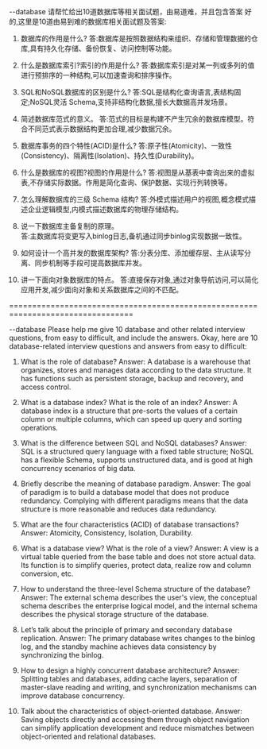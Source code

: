 --database
请帮忙给出10道数据库等相关面试题，由易道难，并且包含答案
好的,这里是10道由易到难的数据库相关面试题及答案:

1. 数据库的作用是什么?
   答:数据库是按照数据结构来组织、存储和管理数据的仓库,具有持久化存储、备份恢复、访问控制等功能。

2. 什么是数据库索引?索引的作用是什么?
   答:数据库索引是对某一列或多列的值进行预排序的一种结构,可以加速查询和排序操作。

3. SQL和NoSQL数据库的区别是什么?
   答:SQL是结构化查询语言,表结构固定;NoSQL灵活 Schema,支持非结构化数据,擅长大数据高并发场景。

4. 简述数据库范式的意义。
   答:范式的目标是构建不产生冗余的数据库模型。符合不同范式表示数据结构更加合理,减少数据冗余。

5. 数据库事务的四个特性(ACID)是什么?
   答:原子性(Atomicity)、一致性(Consistency)、隔离性(Isolation)、持久性(Durability)。

6. 什么是数据库的视图?视图的作用是什么?
   答:视图是从基表中查询出来的虚拟表,不存储实际数据。作用是简化查询、保护数据、实现行列转换等。

7. 怎么理解数据库的三级 Schema 结构?
   答:外模式描述用户的视图,概念模式描述企业逻辑模型,内模式描述数据库的物理存储结构。

8. 说一下数据库主备复制的原理。  
   答:主数据库将变更写入binlog日志,备机通过同步binlog实现数据一致性。

9. 如何设计一个高并发的数据库架构?
   答:分表分库、添加缓存层、主从读写分离、同步机制等手段可提高数据库并发。

10. 讲一下面向对象数据库的特点。
    答:直接保存对象,通过对象导航访问,可以简化应用开发,减少面向对象和关系数据库之间的不匹配。
    
=================================================================================

--database
Please help me give 10 database and other related interview questions, from easy to difficult, and include the answers.
Okay, here are 10 database-related interview questions and answers from easy to difficult:

1. What is the role of database?
   Answer: A database is a warehouse that organizes, stores and manages data according to the data structure. It has functions such as persistent storage, backup and recovery, and access control.

2. What is a database index? What is the role of an index?
   Answer: A database index is a structure that pre-sorts the values of a certain column or multiple columns, which can speed up query and sorting operations.

3. What is the difference between SQL and NoSQL databases?
   Answer: SQL is a structured query language with a fixed table structure; NoSQL has a flexible Schema, supports unstructured data, and is good at high concurrency scenarios of big data.

4. Briefly describe the meaning of database paradigm.
   Answer: The goal of paradigm is to build a database model that does not produce redundancy. Complying with different paradigms means that the data structure is more reasonable and reduces data redundancy.

5. What are the four characteristics (ACID) of database transactions?
   Answer: Atomicity, Consistency, Isolation, Durability.

6. What is a database view? What is the role of a view?
   Answer: A view is a virtual table queried from the base table and does not store actual data. Its function is to simplify queries, protect data, realize row and column conversion, etc.

7. How to understand the three-level Schema structure of the database?
   Answer: The external schema describes the user's view, the conceptual schema describes the enterprise logical model, and the internal schema describes the physical storage structure of the database.

8. Let’s talk about the principle of primary and secondary database replication.
   Answer: The primary database writes changes to the binlog log, and the standby machine achieves data consistency by synchronizing the binlog.

9. How to design a highly concurrent database architecture?
   Answer: Splitting tables and databases, adding cache layers, separation of master-slave reading and writing, and synchronization mechanisms can improve database concurrency.

10. Talk about the characteristics of object-oriented database.
    Answer: Saving objects directly and accessing them through object navigation can simplify application development and reduce mismatches between object-oriented and relational databases.
    
